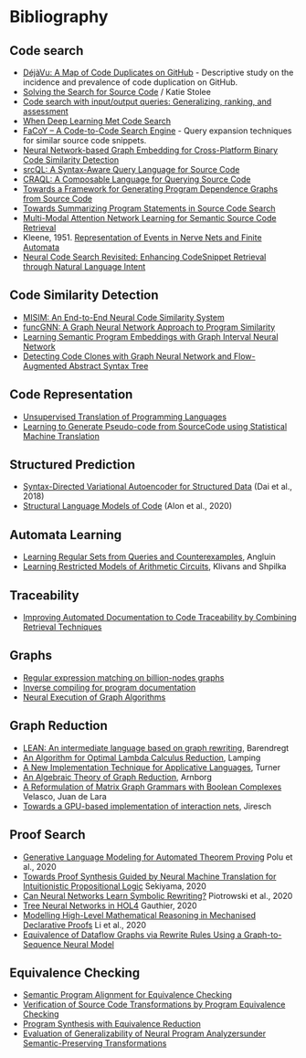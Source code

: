 # Bibliography

## Code search

- [DéjàVu: A Map of Code Duplicates on GitHub](https://dl.acm.org/doi/pdf/10.1145/3133908) - Descriptive study on the incidence and prevalence of code duplication on GitHub.
- [Solving the Search for Source Code](https://kstolee.github.io/papers/TOSEM2014.pdf) / Katie Stolee
- [Code search with input/output queries: Generalizing, ranking, and assessment](https://doi.org/10.1016/j.jss.2015.04.081)
- [When Deep Learning Met Code Search](https://dl.acm.org/doi/pdf/10.1145/3338906.3340458)
- [FaCoY – A Code-to-Code Search Engine](https://dl.acm.org/doi/pdf/10.1145/3180155.3180187) - Query expansion techniques for similar source code snippets.
- [Neural Network-based Graph Embedding for Cross-Platform Binary Code Similarity Detection](https://arxiv.org/abs/1708.06525)
- [srcQL: A Syntax-Aware  Query Language for Source Code](http://www.cs.kent.edu/~jmaletic/papers/SANER17-srcQL.pdf)
- [CRAQL: A Composable Language for Querying Source Code](https://arxiv.org/pdf/1901.09409.pdf)
- [Towards a Framework for Generating Program Dependence Graphs from Source Code](https://dl.acm.org/doi/pdf/10.1145/3278142.3278144)
- [Towards Summarizing Program Statements in Source Code Search](https://dl.acm.org/doi/pdf/10.1145/3341105.3374055)
- [Multi-Modal Attention Network Learning for Semantic Source Code Retrieval](https://arxiv.org/pdf/1909.13516.pdf)
- Kleene, 1951. [Representation of Events in Nerve Nets and Finite Automata](https://www.rand.org/content/dam/rand/pubs/research_memoranda/2008/RM704.pdf)
- [Neural Code Search Revisited: Enhancing CodeSnippet Retrieval through Natural Language Intent](https://arxiv.org/pdf/2008.12193.pdf)

## Code Similarity Detection

- [MISIM: An End-to-End Neural Code Similarity System](https://arxiv.org/pdf/2006.05265.pdf)
- [funcGNN: A Graph Neural Network Approach to Program Similarity](https://arxiv.org/abs/2007.13239)
- [Learning Semantic Program Embeddings with Graph Interval Neural Network](https://arxiv.org/pdf/2005.09997.pdf)
- [Detecting Code Clones with Graph Neural Network and Flow-Augmented Abstract Syntax Tree](https://arxiv.org/pdf/2002.08653.pdf)

## Code Representation

- [Unsupervised Translation of Programming Languages](https://arxiv.org/pdf/2006.03511.pdf)
- [Learning to Generate Pseudo-code from SourceCode using Statistical Machine Translation](http://www.phontron.com/paper/oda15ase.pdf)

## Structured Prediction

- [Syntax-Directed Variational Autoencoder for Structured Data](https://arxiv.org/pdf/1802.08786.pdf) (Dai et al., 2018)
- [Structural Language Models of Code](https://arxiv.org/pdf/1910.00577.pdf) (Alon et al., 2020)

## Automata Learning

- [Learning Regular Sets from Queries and Counterexamples](https://omereingold.files.wordpress.com/2017/06/angluin87.pdf), Angluin
- [Learning Restricted Models of Arithmetic Circuits](https://www.cs.tau.ac.il/~shpilka/publications/KlivansShpilka_Learning_via_partial_derivatives.pdf), Klivans and Shpilka

## Traceability

- [Improving Automated Documentation to Code Traceability by Combining Retrieval Techniques](https://doi.org/10.1109/ASE.2011.6100057)

## Graphs

- [Regular expression matching on billion-nodes graphs](https://arxiv.org/pdf/1904.11653.pdf)
- [Inverse compiling for program documentation](https://dl.acm.org/doi/pdf/10.1145/1408800.1408928)
- [Neural Execution of Graph Algorithms](https://arxiv.org/abs/1910.10593)

## Graph Reduction

- [LEAN: An intermediate language based on graph rewriting](https://doi.org/10.1016/0167-8191(89)90126-9), Barendregt
- [An Algorithm for Optimal Lambda Calculus Reduction](https://dl.acm.org/doi/pdf/10.1145/96709.96711), Lamping
- [A New Implementation Technique for Applicative Languages](https://doi.org/10.1002/spe.4380090105), Turner
- [An Algebraic Theory of Graph Reduction](https://dl.acm.org/doi/pdf/10.1145/174147.169807#page=19), Arnborg
- [A Reformulation of Matrix Graph Grammars with Boolean Complexes](https://www.emis.de/journals/EJC/ojs/index.php/eljc/article/view/v16i1r73/pdf) Velasco, Juan de Lara
- [Towards a GPU-based implementation of interaction nets](https://arxiv.org/pdf/1404.0076.pdf), Jiresch

## Proof Search

- [Generative Language Modeling for Automated Theorem Proving](https://arxiv.org/pdf/2009.03393.pdf) Polu et al., 2020
- [Towards Proof Synthesis Guided by Neural Machine Translation for Intuitionistic Propositional Logic](https://arxiv.org/pdf/1706.06462.pdf) Sekiyama, 2020
- [Can Neural Networks Learn Symbolic Rewriting?](https://arxiv.org/pdf/1911.04873.pdf) Piotrowski et al., 2020
- [Tree Neural Networks in HOL4](https://arxiv.org/pdf/2009.01827.pdf) Gauthier, 2020
- [Modelling High-Level Mathematical Reasoning in Mechanised Declarative Proofs](https://arxiv.org/pdf/2006.09265.pdf) Li et al., 2020
- [Equivalence of Dataflow Graphs via Rewrite Rules Using a Graph-to-Sequence Neural Model](https://arxiv.org/pdf/2002.06799.pdf)

## Equivalence Checking

- [Semantic Program Alignment for Equivalence Checking](https://dl.acm.org/doi/pdf/10.1145/3314221.3314596)
- [Verification of Source Code Transformations by Program Equivalence Checking](https://link.springer.com/content/pdf/10.1007/978-3-540-31985-6_15.pdf)
- [Program Synthesis with Equivalence Reduction](http://pages.cs.wisc.edu/~aws/papers/vmcai19.pdf)
- [Evaluation of Generalizability of Neural Program Analyzersunder Semantic-Preserving Transformations](https://arxiv.org/pdf/2004.07313.pdf)
